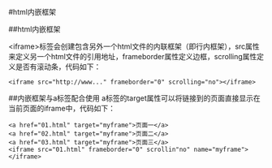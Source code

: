 #html内嵌框架


##html内嵌框架

&lt;iframe&gt;标签会创建包含另外一个html文件的内联框架（即行内框架），src属性来定义另一个html文件的引用地址，frameborder属性定义边框，scrolling属性定义是否有滚动条，代码如下：

```
<iframe src="http://www..." frameborder="0" scrolling="no"></iframe>
```


##内嵌框架与a标签配合使用
a标签的target属性可以将链接到的页面直接显示在当前页面的iframe中，代码如下：

```
<a href="01.html" target="myframe">页面一</a>
<a href="02.html" target="myframe">页面二</a>
<a href="03.html" target="myframe">页面三</a>
<iframe src="01.html" frameborder="0" scrollin"no" name="myframe"></iframe>
```

